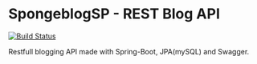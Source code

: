 # SpongeblogSP - REST Blog API


[![Build Status](https://travis-ci.org/daflockinger/spongeblogSP.svg)](https://travis-ci.org/daflockinger/spongeblogSP)

Restfull blogging API made with Spring-Boot, JPA(mySQL) and Swagger.